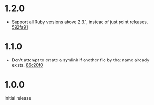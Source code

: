 # 1.2.0

- Support all Ruby versions above 2.3.1, instead of just point releases. [592fa91](592fa91)

# 1.1.0

- Don't attempt to create a symlink if another file by that name already exists. [86c20f0](86c20f0)

# 1.0.0

Initial release
